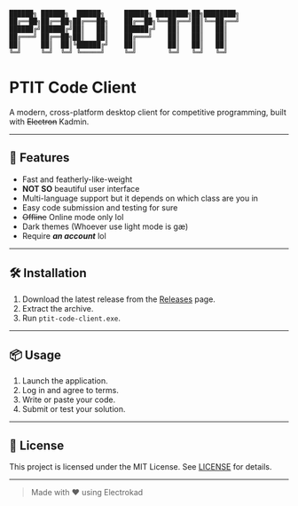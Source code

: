 ```
██████╗ ██████╗  ██████╗     ██████╗ ████████╗██╗████████╗
██╔══██╗██╔══██╗██╔═══██╗    ██╔══██╗╚══██╔══╝██║╚══██╔══╝
██████╔╝██████╔╝██║   ██║    ██████╔╝   ██║   ██║   ██║   
██╔═══╝ ██╔══██╗██║   ██║    ██╔═══╝    ██║   ██║   ██║   
██║     ██║  ██║╚██████╔╝    ██║        ██║   ██║   ██║   
╚═╝     ╚═╝  ╚═╝ ╚═════╝     ╚═╝        ╚═╝   ╚═╝   ╚═╝   
```

# PTIT Code Client

A modern, cross-platform desktop client for competitive programming, built with ~~Electron~~ Kadmin.

---

## 🚀 Features

- Fast and featherly-like-weight
- **NOT SO** beautiful user interface
- Multi-language support but it depends on which class are you in
- Easy code submission and testing for sure
- ~~Offline~~ Online mode only lol
- Dark themes (Whoever use light mode is gæ)
- Require ***an account*** lol
---

## 🛠️ Installation

1. Download the latest release from the [Releases](https://github.com/KadminVN/ptit-code-client/releases/tag/installations) page.
2. Extract the archive.
3. Run `ptit-code-client.exe`.

---

## 📦 Usage

1. Launch the application.
2. Log in and agree to terms.
3. Write or paste your code.
4. Submit or test your solution.

---

## 📄 License

This project is licensed under the MIT License. See [LICENSE](LICENSE) for details.

---

> Made with ❤️ using Electrokad
